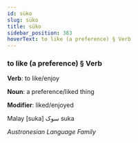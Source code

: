 ```yaml
---
id: süko
slug: süko
title: süko
sidebar_position: 383
hoverText: to like (a preference) § Verb
---
```


### to like (a preference) § Verb

**Verb**: to like/enjoy

**Noun**: a preference/liked thing

**Modifier**: liked/enjoyed

Malay ⁧ suka سوک  [suka]

*Austronesian Language Family*